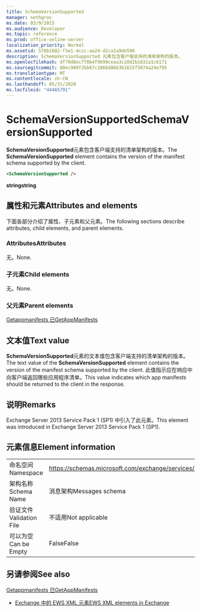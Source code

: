 ```yaml
---
title: SchemaVersionSupported
manager: sethgros
ms.date: 03/9/2015
ms.audience: Developer
ms.topic: reference
ms.prod: office-online-server
localization_priority: Normal
ms.assetid: 578b1682-f3e1-4ccc-aa24-d2ca1a9de596
description: SchemaVersionSupported 元素包含客户端支持的清单架构的版本。
ms.openlocfilehash: df70d8ecf78b4f9b99ceaa3c28d2b1831a1c6171
ms.sourcegitcommit: 88ec988f2bb67c1866d06b361615f3674a24e795
ms.translationtype: MT
ms.contentlocale: zh-CN
ms.lasthandoff: 05/31/2020
ms.locfileid: "44465791"
---
```

# <a name="schemaversionsupported"></a><span data-ttu-id="bb5f4-103">SchemaVersionSupported</span><span class="sxs-lookup"><span data-stu-id="bb5f4-103">SchemaVersionSupported</span></span>

<span data-ttu-id="bb5f4-104">**SchemaVersionSupported**元素包含客户端支持的清单架构的版本。</span><span class="sxs-lookup"><span data-stu-id="bb5f4-104">The **SchemaVersionSupported** element contains the version of the manifest schema supported by the client.</span></span> 
  
```XML
<SchemaVersionSupported />
```

 <span data-ttu-id="bb5f4-105">**string**</span><span class="sxs-lookup"><span data-stu-id="bb5f4-105">**string**</span></span>
## <a name="attributes-and-elements"></a><span data-ttu-id="bb5f4-106">属性和元素</span><span class="sxs-lookup"><span data-stu-id="bb5f4-106">Attributes and elements</span></span>

<span data-ttu-id="bb5f4-107">下面各部分介绍了属性、子元素和父元素。</span><span class="sxs-lookup"><span data-stu-id="bb5f4-107">The following sections describe attributes, child elements, and parent elements.</span></span>
  
### <a name="attributes"></a><span data-ttu-id="bb5f4-108">Attributes</span><span class="sxs-lookup"><span data-stu-id="bb5f4-108">Attributes</span></span>

<span data-ttu-id="bb5f4-109">无。</span><span class="sxs-lookup"><span data-stu-id="bb5f4-109">None.</span></span>
  
### <a name="child-elements"></a><span data-ttu-id="bb5f4-110">子元素</span><span class="sxs-lookup"><span data-stu-id="bb5f4-110">Child elements</span></span>

<span data-ttu-id="bb5f4-111">无。</span><span class="sxs-lookup"><span data-stu-id="bb5f4-111">None.</span></span>
  
### <a name="parent-elements"></a><span data-ttu-id="bb5f4-112">父元素</span><span class="sxs-lookup"><span data-stu-id="bb5f4-112">Parent elements</span></span>

[<span data-ttu-id="bb5f4-113">Getappmanifests 已</span><span class="sxs-lookup"><span data-stu-id="bb5f4-113">GetAppManifests</span></span>](getappmanifests.md)
  
## <a name="text-value"></a><span data-ttu-id="bb5f4-114">文本值</span><span class="sxs-lookup"><span data-stu-id="bb5f4-114">Text value</span></span>

<span data-ttu-id="bb5f4-115">**SchemaVersionSupported**元素的文本值包含客户端支持的清单架构的版本。</span><span class="sxs-lookup"><span data-stu-id="bb5f4-115">The text value of the **SchemaVersionSupported** element contains the version of the manifest schema supported by the client.</span></span> <span data-ttu-id="bb5f4-116">此值指示应在响应中向客户端返回哪些应用程序清单。</span><span class="sxs-lookup"><span data-stu-id="bb5f4-116">This value indicates which app manifests should be returned to the client in the response.</span></span> 
  
## <a name="remarks"></a><span data-ttu-id="bb5f4-117">说明</span><span class="sxs-lookup"><span data-stu-id="bb5f4-117">Remarks</span></span>

<span data-ttu-id="bb5f4-118">Exchange Server 2013 Service Pack 1 (SP1) 中引入了此元素。</span><span class="sxs-lookup"><span data-stu-id="bb5f4-118">This element was introduced in Exchange Server 2013 Service Pack 1 (SP1).</span></span>
  
## <a name="element-information"></a><span data-ttu-id="bb5f4-119">元素信息</span><span class="sxs-lookup"><span data-stu-id="bb5f4-119">Element information</span></span>

|||
|:-----|:-----|
|<span data-ttu-id="bb5f4-120">命名空间</span><span class="sxs-lookup"><span data-stu-id="bb5f4-120">Namespace</span></span>  <br/> | https://schemas.microsoft.com/exchange/services/2006/messages  <br/> |
|<span data-ttu-id="bb5f4-121">架构名称</span><span class="sxs-lookup"><span data-stu-id="bb5f4-121">Schema Name</span></span>  <br/> |<span data-ttu-id="bb5f4-122">消息架构</span><span class="sxs-lookup"><span data-stu-id="bb5f4-122">Messages schema</span></span>  <br/> |
|<span data-ttu-id="bb5f4-123">验证文件</span><span class="sxs-lookup"><span data-stu-id="bb5f4-123">Validation File</span></span>  <br/> |<span data-ttu-id="bb5f4-124">不适用</span><span class="sxs-lookup"><span data-stu-id="bb5f4-124">Not applicable</span></span>  <br/> |
|<span data-ttu-id="bb5f4-125">可以为空</span><span class="sxs-lookup"><span data-stu-id="bb5f4-125">Can be Empty</span></span>  <br/> |<span data-ttu-id="bb5f4-126">False</span><span class="sxs-lookup"><span data-stu-id="bb5f4-126">False</span></span>  <br/> |
   
## <a name="see-also"></a><span data-ttu-id="bb5f4-127">另请参阅</span><span class="sxs-lookup"><span data-stu-id="bb5f4-127">See also</span></span>



[<span data-ttu-id="bb5f4-128">Getappmanifests 已</span><span class="sxs-lookup"><span data-stu-id="bb5f4-128">GetAppManifests</span></span>](getappmanifests.md)


- [<span data-ttu-id="bb5f4-129">Exchange 中的 EWS XML 元素</span><span class="sxs-lookup"><span data-stu-id="bb5f4-129">EWS XML elements in Exchange</span></span>](ews-xml-elements-in-exchange.md)

